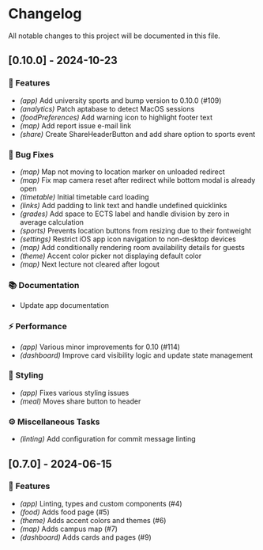 # Changelog

All notable changes to this project will be documented in this file.

## [0.10.0] - 2024-10-23

### 🚀 Features

-   _(app)_ Add university sports and bump version to 0.10.0 (#109)
-   _(analytics)_ Patch aptabase to detect MacOS sessions
-   _(foodPreferences)_ Add warning icon to highlight footer text
-   _(map)_ Add report issue e-mail link
-   _(share)_ Create ShareHeaderButton and add share option to sports event

### 🐛 Bug Fixes

-   _(map)_ Map not moving to location marker on unloaded redirect
-   _(map)_ Fix map camera reset after redirect while bottom modal is already open
-   _(timetable)_ Initial timetable card loading
-   _(links)_ Add padding to link text and handle undefined quicklinks
-   _(grades)_ Add space to ECTS label and handle division by zero in average calculation
-   _(sports)_ Prevents location buttons from resizing due to their fontweight
-   _(settings)_ Restrict iOS app icon navigation to non-desktop devices
-   _(map)_ Add conditionally rendering room availability details for guests
-   _(theme)_ Accent color picker not displaying default color
-   _(map)_ Next lecture not cleared after logout

### 📚 Documentation

-   Update app documentation

### ⚡ Performance

-   _(app)_ Various minor improvements for 0.10 (#114)
-   _(dashboard)_ Improve card visibility logic and update state management

### 🎨 Styling

-   _(app)_ Fixes various styling issues
-   _(meal)_ Moves share button to header

### ⚙️ Miscellaneous Tasks

-   _(linting)_ Add configuration for commit message linting

## [0.7.0] - 2024-06-15

### 🚀 Features

-   _(app)_ Linting, types and custom components (#4)
-   _(food)_ Adds food page (#5)
-   _(theme)_ Adds accent colors and themes (#6)
-   _(map)_ Adds campus map (#7)
-   _(dashboard)_ Adds cards and pages (#9)

<!-- generated by git-cliff -->
